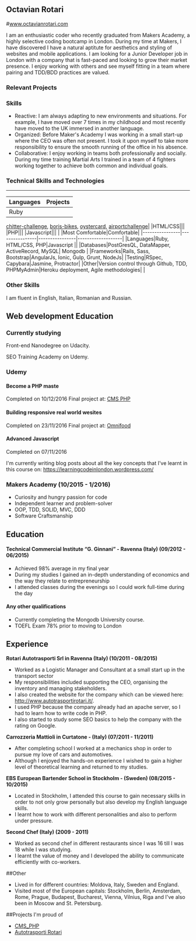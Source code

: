 ## Octavian Rotari

#www.octavianrotari.com

I am an enthusiastic coder who recently graduated from Makers Academy, a highly selective coding bootcamp in London. During my time at Makers, I have discovered I have a natural aptitute for aesthetics and styling of websites and mobile applications. I am looking for a Junior Developer job in London with a company that is fast-paced and looking to grow their market presence. I enjoy working with others and see myself fitting in a team where pairing and TDD/BDD practices are valued.

### Relevant Projects


### Skills

 - Reactive: I am always adapting to new environments and situations. For example, I have moved over 7 times in my childhood and most recently have moved to the UK immersed in another language.
 - Organized: Before Maker's Academy I was working in a small start-up where the CEO was often not present. I took it upon myself to take more responsibility to ensure the smooth running of the office in his absence.
 - Collaborative: I enjoy working in teams both professionally and socially. During my time training Martial Arts I trained in a team of 4 fighters working together to achieve both common and individual goals.

### Technical Skills and Technologies
---------------------------------
|Languages|Projects|
|----------------|----------------|
|Ruby|
[chitter-challenge](https://github.com/octavianrotari/chitter-challenge), 
[boris-bikes](https://github.com/octavianrotari/boris_bike), 
[oystercard](https://github.com/octavianrotari/oystercard),
[airportchallenge](https://github.com/octavianrotari/airport_challenge)|
|HTML/CSS|||
|PHP|||
|Javascript|||
| |Most Comfortable|Comfortable|
|----------------|----------------|----------------|-------------------|
|Languages|Ruby, HTML/CSS, PHP|Javascript ||
|Databases|PostGresQL, DataMapper, ActiveRecord, MySQL| Mongodb |
|Frameworks|Rails, Sass, Bootstrap|AngularJs, Ionic, Gulp, Grunt, NodeJs|
|Testing|RSpec, Capybara|Jasmine, Protractor|
|Other|Version control through Github, TDD, PHPMyAdmin|Heroku deployment, Agile methodologies| |

### Other Skills

I am fluent in English, Italian, Romanian and Russian.

## Web development Education

### Currently studying

Front-end Nanodegree on Udacity.

SEO Training Academy on Udemy.

### Udemy

#### Become a PHP maste

Completed on 10/12/2016
Final project at: [CMS PHP](https://github.com/OctavianRotari/cms_php)

#### Building responsive real world wesites

Completed on 23/11/2016
Final project at: [Omnifood](https://github.com/OctavianRotari/Omnifood)

#### Advanced Javascript

Completed on 07/11/2016

I'm currently writing blog posts about all the key concepts that I've learnt in this course on:
https://learningcodeinlondon.wordpress.com/

### Makers Academy (10/2015 - 1/2016)

- Curiosity and hungry passion for code
- Independent learner and problem-solver
- OOP, TDD, SOLID, MVC, DDD
- Software Craftsmanship

## Education

#### Technical Commercial Institute “G. Ginnani” - Ravenna (Italy) (09/2012 - 06/2015)

 - Achieved 98% average in my final year
 - During my studies I gained an in-depth understanding of economics and the way they relate to entrepreneurship
 - I attended classes during the evenings so I could work full-time during the day


#### Any other qualifications

 - Currently completing the Mongodb University course.
 - TOEFL Exam 78% prior to moving to London

## Experience

**Rotari Autotrasporti Srl in Ravenna (Italy) (10/2011 - 08/2015)**

- Worked as a Logistic Manager and Consultant at a small start up in the transport sector
- My responsibilities included supporting the CEO, organising the inventory and managing stakeholders.
- I also created the website for the company which can be viewed here: http://www.autotrasportirotari.it/.
- I used PHP because the company already had an apache server, so I had to learn how to write code in PHP.
- I also started to study some SEO basics to help the company with the rating on Google.

**Carrozzeria Mattioli in Curtatone - (Italy) (07/2011 - 11/2011)**

- After completing school I worked at a mechanics shop in order to pursue my love of cars and automotives.
- Although I enjoyed the hands-on experience I wished to gain a higher level of theoretical learning and returned to my studies.

**EBS European Bartender School in Stockholm - (Sweden) (08/2015 - 10/2015)**

- Located in Stockholm, I attended this course to gain necessary skills in order to not only grow personally but also develop my English language skills.
- I learnt how to work with different personalities and also to perform under pressure.

**Second Chef (Italy) (2009 - 2011)**
- Worked as second chef in different restaurants since I was 16 till I was 18 while I was studying.
- I learnt the value of money and I developed the ability to communicate efficiently with co-workers.

##Other

- Lived in for different countries: Moldova, Italy, Sweden and England.
- Visited most of the European capitals: Stockholm, Berlin, Amsterdam, Rome, Prague, Budapest, Bucharest, Vienna, Vilnius, Riga and I've also been in Moscow and St. Petersburg.

##Projects I'm proud of
- [CMS_PHP](https://github.com/OctavianRotari/cms_php)
- [Autotrasporti Rotari](https://github.com/OctavianRotari/autotrasportiPhp)
